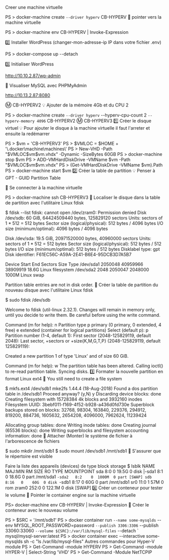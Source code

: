 Creer une machine virtuelle

PS > docker-machine create `
      --driver hyperv `
      CB-HYPERV
📌 pointer vers la machine virtuelle

PS > docker-machine env CB-HYPERV | Invoke-Expression

2️⃣ Installer WordPress (changer-mon-adresse-ip IP dans votre fichier .env)

PS > docker-compose up --detach

3️⃣ Initialiser WordPress

http://10.10.2.87/wp-admin

📌 Visualiser MySQL avec PHPMyAdmin

http://10.13.2.87:8080

Ⓜ️ CB-HYPERV2
💡 Ajouter de la mémoire 4Gb et du CPU 2

PS > docker-machine create `
      --driver hyperv `
      --hyperv-cpu-count 2 `
      --hyperv-memory 4096 `
      CB-HYPERV2
Ⓜ️ CB-HYPERV3
1️⃣ Créer le disque virtuel
💡 Pour ajouter le disque à la machine virtuelle il faut l'arreter et ensuite la redémarrer

PS > $vm = 'CB-HYPERV3'
PS > $VMLOC = $HOME + '\.docker\machine\machines\'
PS > New-VHD -Path "$VMLOC\$vm\$vm.vhdx" -Dynamic -SizeBytes 60GB
PS > docker-machine stop $vm
PS > ADD-VMHardDiskDrive -VMName $vm -Path "$VMLOC\$vm\$vm.vhdx"
PS > (Get-VMHardDiskDrive -VMName $vm).Path
PS > docker-machine start $vm
2️⃣ Créer la table de partition
💡 Penser à GPT - GUID Partition Table

📌 Se connecter à la machine virtuelle

PS > docker-machine ssh CB-HYPERV3
📌 Localiser le disque dans la table de partition avec l'utilitaire Linux fdisk

$ fdisk --list
fdisk: cannot open /dev/zram0: Permission denied
Disk /dev/sdb: 60 GiB, 64424509440 bytes, 125829120 sectors
Units: sectors of 1 * 512 = 512 bytes
Sector size (logical/physical): 512 bytes / 4096 bytes
I/O size (minimum/optimal): 4096 bytes / 4096 bytes


Disk /dev/sda: 19.5 GiB, 20971520000 bytes, 40960000 sectors
Units: sectors of 1 * 512 = 512 bytes
Sector size (logical/physical): 512 bytes / 512 bytes
I/O size (minimum/optimal): 512 bytes / 512 bytes
Disklabel type: gpt
Disk identifier: F61EC56C-A59A-2E41-B6E4-95DCB3D7A5B7

Device       Start      End  Sectors  Size Type
/dev/sda1  2050048 40959966 38909919 18.6G Linux filesystem
/dev/sda2     2048  2050047  2048000 1000M Linux swap

Partition table entries are not in disk order.
📌 Créer la table de partition du nouveau disque avec l'utilitaire Linux fdisk

$ sudo fdisk /dev/sdb

Welcome to fdisk (util-linux 2.32.1).
Changes will remain in memory only, until you decide to write them.
Be careful before using the write command.


Command (m for help): n
Partition type
   p   primary (0 primary, 0 extended, 4 free)
   e   extended (container for logical partitions)
Select (default p): p
Partition number (1-4, default 1):
First sector (2048-125829119, default 2048):
Last sector, +sectors or +size{K,M,G,T,P} (2048-125829119, default 125829119):

Created a new partition 1 of type 'Linux' and of size 60 GiB.

Command (m for help): w
The partition table has been altered.
Calling ioctl() to re-read partition table.
Syncing disks.
3️⃣ Formater la nouvelle partition en format Linux ext4
📌 You still need to create a file system

$ mkfs.ext4 /dev/sdb1
mke2fs 1.44.4 (18-Aug-2018)
Found a dos partition table in /dev/sdb1
Proceed anyway? (y,N) y
Discarding device blocks: done
Creating filesystem with 15728384 4k blocks and 3932160 inodes
Filesystem UUID: 3bebf011-f169-4f52-b928-a436d0fd730e
Superblock backups stored on blocks:
        32768, 98304, 163840, 229376, 294912, 819200, 884736, 1605632, 2654208,
        4096000, 7962624, 11239424

Allocating group tables: done
Writing inode tables: done
Creating journal (65536 blocks): done
Writing superblocks and filesystem accounting information:
done
📌 Attacher (Monter) le système de fichier à l'arborescence de fichiers

$ sudo mkdir /mnt/sdb1
$ sudo mount /dev/sdb1 /mnt/sdb1
📌 S'assurer que le répertoire est visible

Faire la liste des appareils (devices) de type block storage
$ lsblk
NAME   MAJ:MIN RM   SIZE RO TYPE MOUNTPOINT
sda      8:0    0  19.5G  0 disk
|-sda1   8:1    0  18.6G  0 part /mnt/sda1
`-sda2   8:2    0  1000M  0 part [SWAP]
sdb      8:16   0    60G  0 disk
`-sdb1   8:17   0    60G  0 part /mnt/sdb1
sr0     11:0    1    57M  0 rom
zram0  252:0    0 122.1M  0 disk [SWAP]
4️⃣ Créer un conteneur pour tester le volume
📌 Pointer le container engine sur la machine virtuelle

PS> docker-machine env CB-HYPERV | Invoke-Expression
📌 Créer le conteneur avec le nouveau volume

PS > $SRC = '/mnt/sdb1'
PS > docker container run `
         --name some-mysqlds `
         --env MYSQL_ROOT_PASSWORD=password `
         --publish 3306:3306 `
         --publish 33060:33060 `
         --volume ${SRC}:/var/lib/mysql-files `
         --detach `
         mysql/mysql-server:latest
PS > docker container exec --interactive some-mysqlds sh -c "ls /var/lib/mysql-files"
Autres commandes pour Hyper-V module
PS > Get-Command -module HYPERV
PS > Get-Command -module HYPER-V | Select-String 'VHD'
PS > Get-Command -Module NetTCPIP
